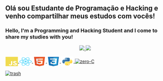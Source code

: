 ## Olá sou Estudante de Programação e Hacking e venho compartilhar meus estudos com vocês!
### Hello, I'm a Programming and Hacking Student and I come to share my studies with you!
<div align="center">
  <a href="https://github.com/ZeR0Jeayer">
  <img height="180em" src="https://github-readme-stats.vercel.app/api?username=ZeR0Jeayer&show_icons=true&theme=dark&include_all_commits=true&count_private=true"/>
  <img height="180em" src="https://github-readme-stats.vercel.app/api/top-langs/?username=ZeR0Jeayer&layout=compact&langs_count=7&theme=dark"/>
</div>
<div style="display: inline_block"><br>
  <img align="center" alt="zero-Js" height="30" width="40" src="https://raw.githubusercontent.com/devicons/devicon/master/icons/javascript/javascript-plain.svg">
  <img align="center" alt="zero-React" height="30" width="40" src="https://raw.githubusercontent.com/devicons/devicon/master/icons/react/react-original.svg">
  <img align="center" alt="zero-HTML" height="30" width="40" src="https://raw.githubusercontent.com/devicons/devicon/master/icons/html5/html5-original.svg">
  <img align="center" alt="zero-CSS" height="30" width="40" src="https://raw.githubusercontent.com/devicons/devicon/master/icons/css3/css3-original.svg">
  <img align="center" alt="zero-Python" height="30" width="40" src="https://raw.githubusercontent.com/devicons/devicon/master/icons/python/python-original.svg">
  <img align="center" alt="zero-C" height="30" width="40" src="https://cdn.jsdelivr.net/gh/devicons/devicon/icons/c/c-original.svg">
  </div>
  
  
 
  ![trash](https://user-images.githubusercontent.com/99215787/158037813-0155d5d0-9a68-47af-8198-3d952520a520.gif)
